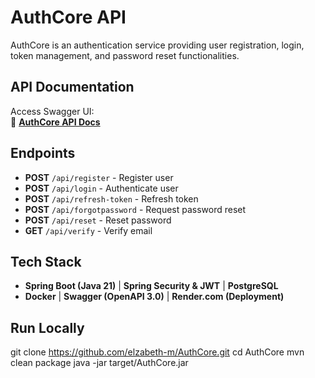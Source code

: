# AuthCore API

AuthCore is an authentication service providing user registration, login, token management, and password reset functionalities.

## API Documentation

Access Swagger UI:  
🔗 **[AuthCore API Docs](https://authcore.onrender.com)**

## Endpoints

- **POST** `/api/register` - Register user  
- **POST** `/api/login` - Authenticate user  
- **POST** `/api/refresh-token` - Refresh token  
- **POST** `/api/forgotpassword` - Request password reset  
- **POST** `/api/reset` - Reset password  
- **GET** `/api/verify` - Verify email  

## Tech Stack

- **Spring Boot (Java 21)** | **Spring Security & JWT** | **PostgreSQL**  
- **Docker** | **Swagger (OpenAPI 3.0)** | **Render.com (Deployment)**  

## Run Locally

git clone https://github.com/elzabeth-m/AuthCore.git
cd AuthCore
mvn clean package
java -jar target/AuthCore.jar
